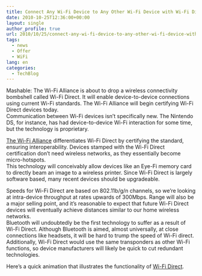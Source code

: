 ```yaml
---
title: Connect Any Wi-Fi Device to Any Other Wi-Fi Device with Wi-Fi Direct
date: 2010-10-25T12:36:00+00:00
layout: single
author_profile: true
url: 2010/10/25/connect-any-wi-fi-device-to-any-other-wi-fi-device-with-wi-fi-direct/
tags:
  - news
  - Offer
  - WiFi
lang: en
categories: 
  - TechBlog
---
```

Mashable: The Wi-Fi Alliance is about to drop a wireless connectivity bombshell called Wi-Fi Direct. It will enable device-to-device connections using current Wi-Fi standards. The Wi-Fi Alliance will begin certifying Wi-Fi Direct devices today.  
Communication between Wi-Fi devices isn’t specifically new. The Nintendo DS, for instance, has had device-to-device Wi-Fi interaction for some time, but the technology is proprietary.  

[The Wi-Fi Alliance](http://www.wi-fi.org/) differentiates Wi-Fi Direct by certifying the standard, ensuring interoperability. Devices stamped with the Wi-Fi Direct certification don’t need wireless networks, as they essentially become micro-hotspots.  
This technology will conceivably allow devices like an Eye-Fi memory card to directly beam an image to a wireless printer. Since Wi-Fi Direct is largely software based, many recent devices should be upgradeable.

Speeds for Wi-Fi Direct are based on 802.11b/g/n channels, so we’re looking at intra-device throughput at rates upwards of 300Mbps. Range will also be a major selling point, and it’s reasonable to expect that future Wi-Fi Direct devices will eventually achieve distances similar to our home wireless networks.  
Bluetooth will undoubtedly be the first technology to suffer as a result of Wi-Fi Direct. Although Bluetooth is aimed, almost universally, at close connections like headsets, it will be hard to trump the speed of Wi-Fi direct. Additionally, Wi-Fi Direct would use the same transponders as other Wi-Fi functions, so device manufacturers will likely be quick to cut redundant technologies.

Here’s a quick animation that illustrates the functionality of [Wi-Fi Direct](http://www.wi-fi.org/Wi-Fi_Direct.php).
